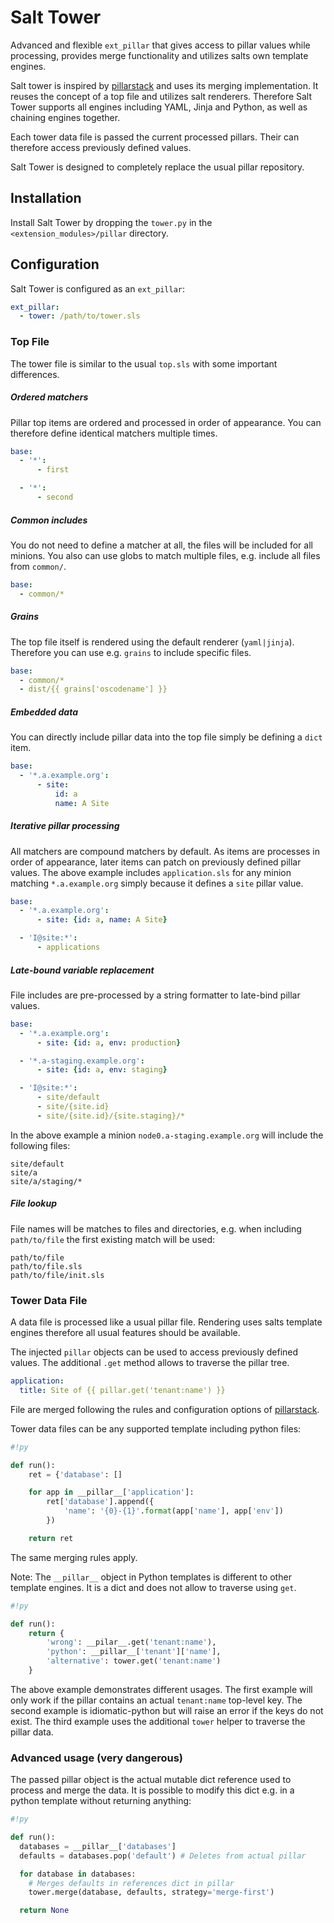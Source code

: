 # Salt Tower

Advanced and flexible `ext_pillar` that gives access to pillar values while processing, provides merge functionality and utilizes salts own template engines.

Salt tower is inspired by [pillarstack](https://github.com/bbinet/pillarstack) and uses its merging implementation. It reuses the concept of a top file and utilizes salt renderers. Therefore Salt Tower supports all engines including YAML, Jinja and Python, as well as chaining engines together.

Each tower data file is passed the current processed pillars. Their can therefore access previously defined values.

Salt Tower is designed to completely replace the usual pillar repository.

## Installation

Install Salt Tower by dropping the `tower.py` in the `<extension_modules>/pillar` directory.

## Configuration

Salt Tower is configured as an `ext_pillar`:

```yaml
ext_pillar:
  - tower: /path/to/tower.sls
```

### Top File

The tower file is similar to the usual `top.sls` with some important differences.

##### Ordered matchers

Pillar top items are ordered and processed in order of appearance. You can therefore define identical matchers multiple times.

```yaml
base:
  - '*':
      - first

  - '*':
      - second
```

##### Common includes

You do not need to define a matcher at all, the files will be included for all minions. You also can use globs to match multiple files, e.g. include all files from `common/`.

```yaml
base:
  - common/*
```

##### Grains

The top file itself is rendered using the default renderer (`yaml|jinja`). Therefore you can use e.g. `grains` to include specific files.

```yaml
base:
  - common/*
  - dist/{{ grains['oscodename'] }}
```

##### Embedded data

You can directly include pillar data into the top file simply be defining a `dict` item.

```yaml
base:
  - '*.a.example.org':
      - site:
          id: a
          name: A Site
```

##### Iterative pillar processing

All matchers are compound matchers by default. As items are processes in order of appearance, later items can patch on previously defined pillar values. The above example includes `application.sls` for any minion matching `*.a.example.org` simply because it defines a `site` pillar value.

```yaml
base:
  - '*.a.example.org':
      - site: {id: a, name: A Site}

  - 'I@site:*':
      - applications
```

##### Late-bound variable replacement

File includes are pre-processed by a string formatter to late-bind pillar values.

```yaml
base:
  - '*.a.example.org':
      - site: {id: a, env: production}

  - '*.a-staging.example.org':
      - site: {id: a, env: staging}

  - 'I@site:*':
      - site/default
      - site/{site.id}
      - site/{site.id}/{site.staging}/*
```

In the above example a minion `node0.a-staging.example.org` will include the following files:

```
site/default
site/a
site/a/staging/*
```

##### File lookup

File names will be matches to files and directories, e.g. when including `path/to/file` the first existing match will be used:

```
path/to/file
path/to/file.sls
path/to/file/init.sls
```

### Tower Data File

A data file is processed like a usual pillar file. Rendering uses salts template engines therefore all usual features should be available.

The injected `pillar` objects can be used to access previously defined values. The additional `.get` method allows to traverse the pillar tree.

```yaml
application:
  title: Site of {{ pillar.get('tenant:name') }}
```

File are merged following the rules and configuration options of [pillarstack](https://github.com/bbinet/pillarstack#merging-strategies).

Tower data files can be any supported template including python files:

```py
#!py

def run():
    ret = {'database': []

    for app in __pillar__['application']:
        ret['database'].append({
            'name': '{0}-{1}'.format(app['name'], app['env'])
        })

    return ret
```

The same merging rules apply.

Note: The `__pillar__` object in Python templates is different to other template engines. It is a dict and does not allow to traverse using `get`.

```py
#!py

def run():
    return {
        'wrong': __pilar__.get('tenant:name'),
        'python': __pillar__['tenant']['name'],
        'alternative': tower.get('tenant:name')
    }
```

The above example demonstrates different usages. The first example will only work if the pillar contains an actual `tenant:name` top-level key. The second example is idiomatic-python but will raise an error if the keys do not exist. The third example uses the additional `tower` helper to traverse the pillar data.

### Advanced usage (very dangerous)

The passed pillar object is the actual mutable dict reference used to process and merge the data. It is possible to modify this dict e.g. in a python template without returning anything:

```py
#!py

def run():
  databases = __pillar__['databases']
  defaults = databases.pop('default') # Deletes from actual pillar

  for database in databases:
    # Merges defaults in references dict in pillar
    tower.merge(database, defaults, strategy='merge-first')

  return None
```
